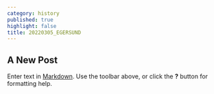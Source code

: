 ```yaml
---
category: history
published: true
highlight: false
title: 20220305_EGERSUND
---
```

## A New Post

Enter text in [Markdown](http://daringfireball.net/projects/markdown/). Use the toolbar above, or click the **?** button for formatting help.
